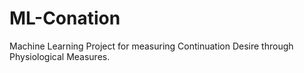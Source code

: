 # ML-Conation
Machine Learning Project for measuring Continuation Desire through Physiological Measures.
